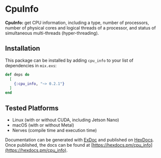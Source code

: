 # CpuInfo

**CpuInfo:** get CPU information, including a type, number of processors, number of physical cores and logical threads of a processor, and status of simultaneous multi-threads (hyper-threading).

## Installation

This package can be installed
by adding `cpu_info` to your list of dependencies in `mix.exs`:

```elixir
def deps do
  [
    {:cpu_info, "~> 0.2.1"}
  ]
end
```

## Tested Platforms

* Linux (with or without CUDA, including Jetson Nano)
* macOS (with or without Metal)
* Nerves (compile time and execution time)

Documentation can be generated with [ExDoc](https://github.com/elixir-lang/ex_doc)
and published on [HexDocs](https://hexdocs.pm). Once published, the docs can
be found at [https://hexdocs.pm/cpu_info](https://hexdocs.pm/cpu_info).

